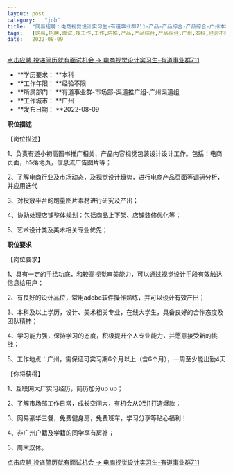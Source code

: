 ```yaml
---
layout:	post
category:	"job"
title:	"网易招聘：电商视觉设计实习生-有道事业群711-产品-产品综合-产品综合-广州本科经验不限"
tags:	[网易,招聘,面试,找工作,工作,内推,产品,产品综合,产品综合,广州,本科,经验不限]
date:	2022-08-09
---
```


[点击应聘 投递简历就有面试机会 ->  电商视觉设计实习生-有道事业群711](http://mobile.bole.netease.com/bole/boleDetail?id=41987&employeeId=346f03c3cda5f04c&key=all)



- **学历要求： **本科
- **工作年限： **经验不限
- **所属部门： **有道事业群-市场部-渠道推广组-广州渠道组
- **工作城市： **广州
- **发布日期： **2022-08-09



**职位描述**

【岗位描述】

1、负责有道小初高图书推广相关、产品内容视觉包装设计设计工作。包括：电商页面，h5落地页，信息流广告图片等；

2、了解电商行业及市场动态，及视觉设计趋势，进行电商产品页面等调研分析，并应用迭代

3、对投放平台的跑量图片素材进行研究及产出；

4、协助处理店铺整体规划：包括商品上下架、店铺装修优化等；

5、艺术设计类及美术相关专业优先；



**职位要求**

【岗位要求】

1、具有一定的手绘功底，和较高视觉审美能力，可以通过视觉设计手段有效触达信息给用户；

2、有良好的设计品位，常用adobe软件操作熟练，并可以设计有效产出；

3、本科及以上学历，设计、美术相关专业，在线大学生，具备良好的合作态度及团队精神；

4、学习能力强，保持学习的态度，积极提升个人专业能力，并愿意接受新的挑战；

5、工作地点：广州，需保证可实习期6个月以上（含6个月），一周至少能出勤4天

【你将获得】

1、互联网大厂实习经历，简历加分up up；

2、了解市场部工作日常，成长空间大，有机会从0到1打造爆款；

3、网易豪华三餐，免费健身房，免费班车，学习分享等贴心福利！

4、非广州户籍及学籍的同学享有房补；

5、周末双休。



[点击应聘 投递简历就有面试机会 ->  电商视觉设计实习生-有道事业群711](http://mobile.bole.netease.com/bole/boleDetail?id=41987&employeeId=346f03c3cda5f04c&key=all)